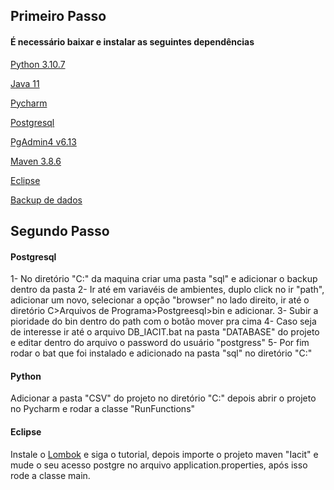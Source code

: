 ## Primeiro Passo

#### É necessário baixar e instalar as seguintes dependências

[Python 3.10.7](https://www.python.org/downloads/release/python-3107/)

[Java 11](https://www.oracle.com/br/java/technologies/javase/jdk11-archive-downloads.html)

[Pycharm](https://www.jetbrains.com/pt-br/pycharm/download/#section=windows)

[Postgresql](https://www.postgresql.org/download/)

[PgAdmin4 v6.13](https://www.pgadmin.org/download/pgadmin-4-windows/)

[Maven 3.8.6](https://maven.apache.org/download.cgi)

[Eclipse](https://www.eclipse.org/downloads/)

[Backup de dados](https://1drv.ms/u/s!AlsConaaX-pJ9XX8ajy6nostN9ML?e=TbT21y)


## Segundo Passo

#### Postgresql


1- No diretório "C:" da maquina criar uma pasta "sql" e adicionar o backup dentro da pasta
2- Ir até em variavéis de ambientes, duplo click no ir "path", adicionar um novo, selecionar a opção "browser" no lado direito, ir até o diretório C>Arquivos de Programa>Postgreesql>bin e adicionar.
3- Subir a pioridade do bin dentro do path com o botão mover pra cima 
4- Caso seja de interesse ir até o arquivo DB_IACIT.bat na pasta "DATABASE" do projeto e editar dentro do arquivo o password do usuário "postgress"
5- Por fim rodar o bat que foi instalado e adicionado na pasta "sql" no diretório "C:"


#### Python 
Adicionar a pasta "CSV" do projeto no diretório "C:" depois abrir o projeto no Pycharm e rodar a classe  "RunFunctions"

#### Eclipse 

Instale o [Lombok](https://projectlombok.org/setup/eclipse) e siga o tutorial, depois importe o projeto maven "Iacit" e mude o seu acesso postgre no arquivo application.properties, após isso rode a classe main.
